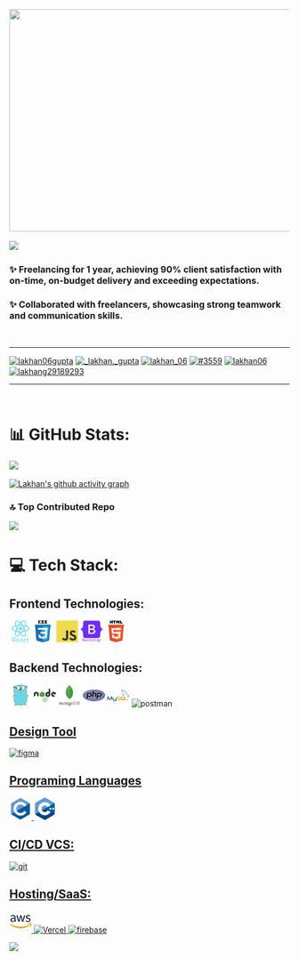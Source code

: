 <img src="https://user-images.githubusercontent.com/74038190/225813708-98b745f2-7d22-48cf-9150-083f1b00d6c9.gif" height="400" width="1000"/>
<br>
<p >
<img src="https://readme-typing-svg.demolab.com/?lines=Full-stack%20web%20developer;Experienced%20Frontend%20Developer;Freelancing%20For%201%20year%20&font=Fira%20Code&width=540&height=45&color=4B70C5&pause=1000&size=30" />
</p>
<h3 style="font-size: 16px;">✨ Freelancing for 1 year, achieving 90% client satisfaction with on-time, on-budget delivery and exceeding   expectations.</h3>
<h3 style="font-size: 16px;">✨ Collaborated with freelancers, showcasing strong teamwork and communication skills.</h3>
<br>
<hr>
<p align="left">
<a href="https://linkedin.com/in/lakhan06gupta" target="blank"><img align="center" src="https://raw.githubusercontent.com/rahuldkjain/github-profile-readme-generator/master/src/images/icons/Social/linked-in-alt.svg" alt="lakhan06gupta" height="30" width="40" /></a>
<a href="https://instagram.com/_lakhan._gupta" target="blank"><img align="center" src="https://raw.githubusercontent.com/rahuldkjain/github-profile-readme-generator/master/src/images/icons/Social/instagram.svg" alt="_lakhan._gupta" height="30" width="40" /></a>
<a href="https://www.leetcode.com/lakhan_06" target="blank"><img align="center" src="https://raw.githubusercontent.com/rahuldkjain/github-profile-readme-generator/master/src/images/icons/Social/leet-code.svg" alt="lakhan_06" height="30" width="40" /></a>
     <a href="https://discord.gg/#3559" target="blank"><img align="center" src="https://raw.githubusercontent.com/rahuldkjain/github-profile-readme-generator/master/src/images/icons/Social/discord.svg" alt="#3559" height="30" width="40" /></a>
     <a href="https://fb.com/lakhan06" target="blank"><img align="center" src="https://raw.githubusercontent.com/rahuldkjain/github-profile-readme-generator/master/src/images/icons/Social/facebook.svg" alt="lakhan06" height="30" width="40" /></a>
     <a href="https://twitter.com/lakhang29189293" target="blank"><img align="center" src="https://raw.githubusercontent.com/rahuldkjain/github-profile-readme-generator/master/src/images/icons/Social/twitter.svg" alt="lakhang29189293" height="30" width="40" /></a>
</p>
<hr>
<br>
     
# 📊 GitHub Stats:

![](https://github-readme-streak-stats.herokuapp.com/?user=lakhan06&theme=dark&hide_border=false)<br/>

[![Lakhan's github activity graph](https://github-readme-activity-graph.vercel.app/graph?username=lakhan06&bg_color=0d1117&color=ffffff&line=70a5fd&point=0f4cd1&area=true&hide_border=true)](https://github.com/lakhan06/github-readme-activity-graph)

### 🔝 Top Contributed Repo
![](https://github-contributor-stats.vercel.app/api?username=lakhan06&limit=5&theme=dark&combine_all_yearly_contributions=true)

# 💻 Tech Stack:
## Frontend Technologies:
<img src="https://raw.githubusercontent.com/devicons/devicon/master/icons/react/react-original-wordmark.svg" alt="react" width="40" height="40"/><img src="https://raw.githubusercontent.com/devicons/devicon/master/icons/css3/css3-original-wordmark.svg" alt="css3" width="40" height="40"/>  <img src="https://raw.githubusercontent.com/devicons/devicon/master/icons/javascript/javascript-original.svg" alt="javascript" width="40" height="40"/>  <img src="https://raw.githubusercontent.com/devicons/devicon/master/icons/bootstrap/bootstrap-plain-wordmark.svg" alt="bootstrap" width="40" height="40"/>  <img src="https://raw.githubusercontent.com/devicons/devicon/master/icons/html5/html5-original-wordmark.svg" alt="html5" width="40" height="40"/>
 ## Backend Technologies:
<img src="https://raw.githubusercontent.com/devicons/devicon/master/icons/go/go-original.svg" alt="go" width="40" height="40"/> <img src="https://raw.githubusercontent.com/devicons/devicon/master/icons/nodejs/nodejs-original-wordmark.svg" alt="nodejs" width="40" height="40"/>  <img src="https://raw.githubusercontent.com/devicons/devicon/master/icons/mongodb/mongodb-original-wordmark.svg" alt="mongodb" width="40" height="40"/>   <img src="https://raw.githubusercontent.com/devicons/devicon/master/icons/php/php-original.svg" alt="php" width="40" height="40"/> <img src="https://raw.githubusercontent.com/devicons/devicon/master/icons/mysql/mysql-original-wordmark.svg" alt="mysql" width="40" height="40"/> <img src="https://www.vectorlogo.zone/logos/getpostman/getpostman-icon.svg" alt="postman" width="40" height="40"/> </a> <a href="https://reactjs.org/" target="_blank" rel="noreferrer">
 ## Design Tool
<img src="https://www.vectorlogo.zone/logos/figma/figma-icon.svg" alt="figma" width="40" height="40"/>

## Programing Languages
<img src="https://raw.githubusercontent.com/devicons/devicon/master/icons/c/c-original.svg" alt="c" width="40" height="40"/> <img src="https://raw.githubusercontent.com/devicons/devicon/master/icons/cplusplus/cplusplus-original.svg" alt="cplusplus" width="40" height="40"/>
 
##  CI/CD VCS:
 <img src="https://www.vectorlogo.zone/logos/git-scm/git-scm-icon.svg" alt="git" width="40" height="40"/>
 
## Hosting/SaaS:
 <img src="https://raw.githubusercontent.com/devicons/devicon/master/icons/amazonwebservices/amazonwebservices-original-wordmark.svg" alt="aws" width="40" height="40"/> </a> <a href="https://getbootstrap.com" target="_blank" rel="noreferrer">  ![Vercel](https://img.shields.io/badge/vercel-%23000000.svg?style=for-the-badge&logo=vercel&logoColor=white) <img src="https://www.vectorlogo.zone/logos/firebase/firebase-icon.svg" alt="firebase" width="40" height="40"/> 
 
[![](https://visitcount.itsvg.in/api?id=lakhan06&label=Profile%20Views&color=12&icon=0&pretty=true)](https://visitcount.itsvg.in)
